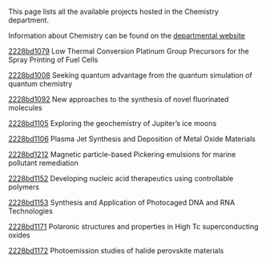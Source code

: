 This page lists all the available projects hosted in the Chemistry department.

Information about Chemistry can be found on the [departmental website](https://www.ucl.ac.uk/chemistry)

[2228bd1079](../projects/2228bd1079.md) Low Thermal Conversion Platinum Group Precursors for the Spray Printing of Fuel Cells

[2228bd1008](../projects/2228bd1008.md) Seeking quantum advantage from the quantum simulation of quantum chemistry

[2228bd1092](../projects/2228bd1092.md) New approaches to the synthesis of novel fluorinated molecules

[2228bd1105](../projects/2228bd1105.md) Exploring the geochemistry of Jupiter’s ice moons

[2228bd1106](../projects/2228bd1106.md) Plasma Jet Synthesis and Deposition of Metal Oxide Materials

[2228bd1212](../projects/2228bd1212.md) Magnetic particle-based Pickering emulsions for marine pollutant remediation

[2228bd1152](../projects/2228bd1152.md) Developing nucleic acid therapeutics using controllable polymers

[2228bd1153](../projects/2228bd1153.md) Synthesis and Application of Photocaged DNA and RNA Technologies

[2228bd1171](../projects/2228bd1171.md) Polaronic structures and properties in High Tc superconducting oxides

[2228bd1172](../projects/2228bd1172.md) Photoemission studies of halide perovskite materials